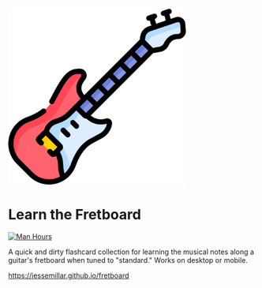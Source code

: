 <img src="https://github.com/jessemillar/fretboard/raw/master/images/icon.png" width="360"></a>

# Learn the Fretboard
[![Man Hours](https://img.shields.io/endpoint?url=https%3A%2F%2Fmh.jessemillar.com%2Fhours%3Frepo%3Dhttps%3A%2F%2Fgithub.com%2Fjessemillar%2Ffretboard.git)](https://jessemillar.com/r/man-hours)

A quick and dirty flashcard collection for learning the musical notes along a guitar's fretboard when tuned to "standard." Works on desktop or mobile.

https://jessemillar.github.io/fretboard
